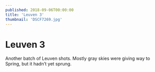```yaml
---
published: 2018-09-06T00:00:00
title: 'Leuven 3'
thumbnail: 'DSCF7269.jpg'
---
```

# Leuven 3

Another batch of Leuven shots. Mostly gray skies were giving way to Spring, but it hadn’t yet sprung.